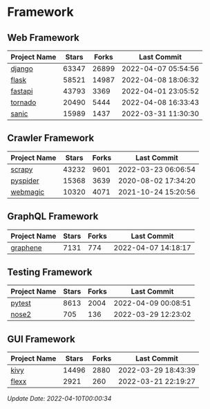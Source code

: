 # Framework

## Web Framework
| Project Name | Stars | Forks | Last Commit |
| ------------ | ----- | ----- | ----------- |
| [django](https://github.com/django/django) | 63347 | 26899 | 2022-04-07 05:54:56 |
| [flask](https://github.com/pallets/flask) | 58521 | 14987 | 2022-04-08 18:06:32 |
| [fastapi](https://github.com/tiangolo/fastapi) | 43793 | 3369 | 2022-04-01 23:05:52 |
| [tornado](https://github.com/tornadoweb/tornado) | 20490 | 5444 | 2022-04-08 16:33:43 |
| [sanic](https://github.com/sanic-org/sanic) | 15989 | 1437 | 2022-03-31 11:30:30 |

## Crawler Framework
| Project Name | Stars | Forks | Last Commit |
| ------------ | ----- | ----- | ----------- |
| [scrapy](https://github.com/scrapy/scrapy) | 43232 | 9601 | 2022-03-23 06:06:54 |
| [pyspider](https://github.com/binux/pyspider) | 15368 | 3639 | 2020-08-02 17:34:20 |
| [webmagic](https://github.com/code4craft/webmagic) | 10320 | 4071 | 2021-10-24 15:20:56 |

## GraphQL Framework
| Project Name | Stars | Forks | Last Commit |
| ------------ | ----- | ----- | ----------- |
| [graphene](https://github.com/graphql-python/graphene) | 7131 | 774 | 2022-04-07 14:18:17 |

## Testing Framework
| Project Name | Stars | Forks | Last Commit |
| ------------ | ----- | ----- | ----------- |
| [pytest](https://github.com/pytest-dev/pytest) | 8613 | 2004 | 2022-04-09 00:08:51 |
| [nose2](https://github.com/nose-devs/nose2) | 705 | 136 | 2022-03-29 12:23:02 |

## GUI Framework
| Project Name | Stars | Forks | Last Commit |
| ------------ | ----- | ----- | ----------- |
| [kivy](https://github.com/kivy/kivy) | 14496 | 2880 | 2022-03-29 18:43:39 |
| [flexx](https://github.com/flexxui/flexx) | 2921 | 260 | 2022-03-21 22:19:27 |

*Update Date: 2022-04-10T00:00:34*